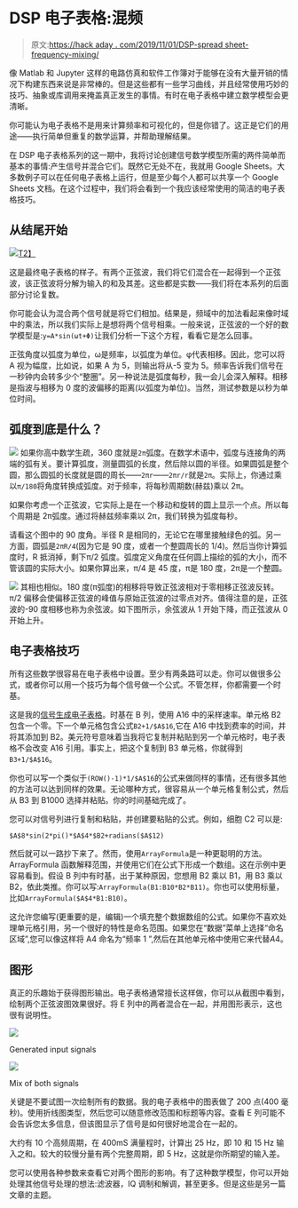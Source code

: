 # DSP 电子表格:混频

> 原文:[https://hack aday . com/2019/11/01/DSP-spread sheet-frequency-mixing/](https://hackaday.com/2019/11/01/dsp-spreadsheet-frequency-mixing/)

像 Matlab 和 Jupyter 这样的电路仿真和软件工作簿对于能够在没有大量开销的情况下构建东西来说是非常棒的。但是这些都有一些学习曲线，并且经常使用巧妙的技巧、抽象或库调用来掩盖真正发生的事情。有时在电子表格中建立数学模型会更清晰。

你可能认为电子表格不是用来计算频率和可视化的，但是你错了。这正是它们的用途——执行简单但重复的数学运算，并帮助理解结果。

在 DSP 电子表格系列的这一期中，我将讨论创建信号数学模型所需的两件简单而基本的事情:产生信号并混合它们。既然它无处不在，我就用 Google Sheets。大多数例子可以在任何电子表格上运行，但是至少每个人都可以共享一个 Google Sheets 文档。在这个过程中，我们将会看到一个我应该经常使用的简洁的电子表格技巧。

## 从结尾开始

[![](../Images/086e56bb503adbf291f83f5e31901a7f.png)T2】](https://hackaday.com/wp-content/uploads/2019/09/sheet.png)

这是最终电子表格的样子。有两个正弦波，我们将它们混合在一起得到一个正弦波，该正弦波将分解为输入的和及其差。这些都是实数——我们将在本系列的后面部分讨论复数。

你可能会认为混合两个信号就是将它们相加。结果是，频域中的加法看起来像时域中的乘法，所以我们实际上是想将两个信号相乘。一般来说，正弦波的一个好的数学模型是:`y=A*sin(ωt+Φ)`让我们分析一下这个方程，看看它是怎么回事。

正弦角度以弧度为单位，ω是频率，以弧度为单位。φ代表相移。因此，您可以将 A 视为幅度，比如说，如果 A 为 5，则输出将从-5 变为 5。频率告诉我们信号在一秒钟内会转多少个“整圈”。另一种说法是弧度每秒，我一会儿会深入解释。相移是指波与相移为 0 度的波偏移的距离(以弧度为单位)。当然，测试参数是以秒为单位时间。

## 弧度到底是什么？

[![](../Images/762a0eb44152dbc3f8396f17583a6d9a.png)](https://hackaday.com/wp-content/uploads/2019/09/radian.png) 如果你高中数学生疏，360 度就是`2π`弧度。在数学术语中，弧度与连接角的两端的弧有关。要计算弧度，测量圆弧的长度，然后除以圆的半径。如果圆弧是整个圆，那么圆弧的长度就是圆的周长——`2πr`——`2πr/r`就是`2π`。实际上，你通过乘以`π/180`将角度转换成弧度。对于频率，将每秒周期数(赫兹)乘以 2π。

如果你考虑一个正弦波，它实际上是在一个移动和旋转的圆上显示一个点。所以每个周期是 2π弧度。通过将赫兹频率乘以 2π，我们转换为弧度每秒。

请看这个图中的 90 度角。半径 R 是相同的，无论它在哪里接触绿色的弧。另一方面，圆弧是`2πR/4`(因为它是 90 度，或者一个整圆周长的 1/4)。然后当你计算弧度时，R 抵消掉，剩下π/2 弧度。弧度定义角度在任何圆上描绘的弧的大小，而不管该圆的实际大小。如果你算出来，π/4 是 45 度，π是 180 度，2π是一个整圆。

[![](../Images/e746d78444bc4a98433a054a2b8e11d8.png)](https://hackaday.com/wp-content/uploads/2019/09/chart.png) 其相也相似。180 度(π弧度)的相移将导致正弦波相对于零相移正弦波反转。π/2 偏移会使偏移正弦波的峰值与原始正弦波的过零点对齐。值得注意的是，正弦波的-90 度相移也称为余弦波。如下图所示，余弦波从 1 开始下降，而正弦波从 0 开始上升。

## 电子表格技巧

所有这些数学很容易在电子表格中设置。至少有两条路可以走。你可以做很多公式，或者你可以用一个技巧为每个信号做一个公式。不管怎样，你都需要一个时基。

这是我的[信号生成电子表格](https://docs.google.com/spreadsheets/d/1PBfqWA3uWog6UKmmMf9C6Mi0t5kdARIAyUKM0MsSpDg/edit?usp=sharing)。时基在 B 列，使用 A16 中的采样速率。单元格 B2 包含一个零。下一个单元格包含公式`B2+1/$A$16`,它在 A16 中找到费率的时间，并将其添加到 B2。美元符号意味着当我将它复制并粘贴到另一个单元格时，电子表格不会改变 A16 引用。事实上，把这个复制到 B3 单元格，你就得到`B3+1/$A$16`。

你也可以写一个类似于`(ROW()-1)*1/$A$16`的公式来做同样的事情，还有很多其他的方法可以达到同样的效果。无论哪种方式，很容易从一个单元格复制公式，然后从 B3 到 B1000 选择并粘贴。你的时间基础完成了。

您可以对信号列进行复制和粘贴，并创建要粘贴的公式。例如，细胞 C2 可以是:

```
$A$8*sin(2*pi()*$A$4*$B2+radians($A$12)
```

然后就可以一路抄下来了。然而，使用`ArrayFormula`是一种更聪明的方法。ArrayFormula 函数解释范围，并使用它们在公式下形成一个数组。这在示例中更容易看到。假设 B 列中有时基，出于某种原因，您想用 B2 乘以 B1，用 B3 乘以 B2，依此类推。你可以写:`ArrayFormula(B1:B10*B2*B11)`。你也可以使用标量，比如`ArrayFormula($A$4*B1:B10)`。

这允许您编写(更重要的是，编辑)一个填充整个数据数组的公式。如果你不喜欢处理单元格引用，另一个很好的特性是命名范围。如果您在“数据”菜单上选择“命名区域”,您可以像这样将 A4 命名为“频率 1 ”,然后在其他单元格中使用它来代替$A$4。

## 图形

真正的乐趣始于获得图形输出。电子表格通常擅长这样做，你可以从截图中看到，绘制两个正弦波图效果很好。将 E 列中的两者混合在一起，并用图形表示，这也很有说明性。

[![](../Images/b8fb36f601591aee890823e886633d03.png)](https://hackaday.com/2019/11/01/dsp-spreadsheet-frequency-mixing/c1/)

Generated input signals

[![](../Images/f413d9d68c7b66c91433044479673b83.png)](https://hackaday.com/2019/11/01/dsp-spreadsheet-frequency-mixing/c2/)

Mix of both signals

关键是不要试图一次绘制所有的数据。我的电子表格中的图表做了 200 点(400 毫秒)。使用折线图类型，然后您可以随意修改范围和标题等内容。查看 E 列可能不会告诉您太多信息，但该图显示了信号是如何很好地混合在一起的。

大约有 10 个高频周期，在 400mS 满量程时，计算出 25 Hz，即 10 和 15 Hz 输入之和。较大的较慢分量有两个完整周期，即 5 Hz，这就是你所期望的输入差。

您可以使用各种参数来查看它对两个图形的影响。有了这种数学模型，你可以开始处理其他信号处理的想法:滤波器，IQ 调制和解调，甚至更多。但是这些是另一篇文章的主题。
